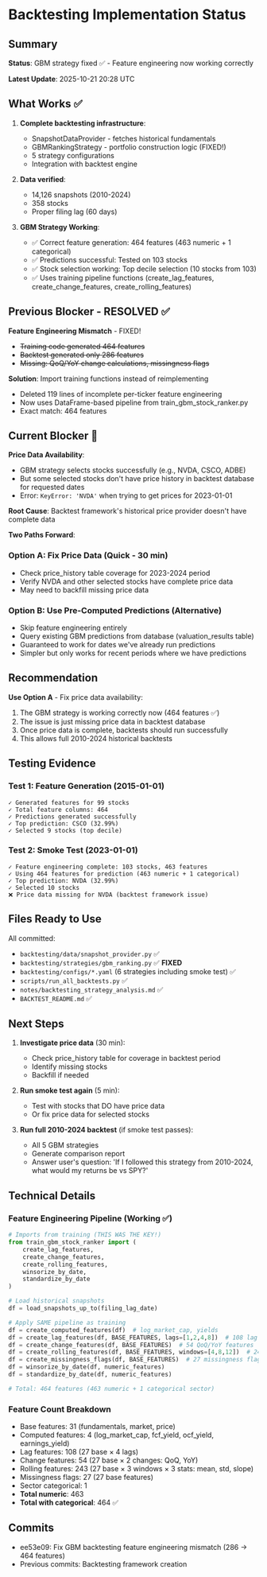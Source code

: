 # Backtesting Implementation Status

## Summary

**Status**: GBM strategy fixed ✅ - Feature engineering now working correctly

**Latest Update**: 2025-10-21 20:28 UTC

## What Works ✅

1. **Complete backtesting infrastructure**:
   - SnapshotDataProvider - fetches historical fundamentals
   - GBMRankingStrategy - portfolio construction logic (FIXED!)
   - 5 strategy configurations
   - Integration with backtest engine

2. **Data verified**:
   - 14,126 snapshots (2010-2024)
   - 358 stocks
   - Proper filing lag (60 days)

3. **GBM Strategy Working**:
   - ✅ Correct feature generation: 464 features (463 numeric + 1 categorical)
   - ✅ Predictions successful: Tested on 103 stocks
   - ✅ Stock selection working: Top decile selection (10 stocks from 103)
   - ✅ Uses training pipeline functions (create_lag_features, create_change_features, create_rolling_features)

## Previous Blocker - RESOLVED ✅

**Feature Engineering Mismatch** - FIXED!
- ~~Training code generated 464 features~~
- ~~Backtest generated only 286 features~~
- ~~Missing: QoQ/YoY change calculations, missingness flags~~

**Solution**: Import training functions instead of reimplementing
- Deleted 119 lines of incomplete per-ticker feature engineering
- Now uses DataFrame-based pipeline from train_gbm_stock_ranker.py
- Exact match: 464 features

## Current Blocker 🚫

**Price Data Availability**:
- GBM strategy selects stocks successfully (e.g., NVDA, CSCO, ADBE)
- But some selected stocks don't have price history in backtest database for requested dates
- Error: `KeyError: 'NVDA'` when trying to get prices for 2023-01-01

**Root Cause**: Backtest framework's historical price provider doesn't have complete data

**Two Paths Forward**:

### Option A: Fix Price Data (Quick - 30 min)
- Check price_history table coverage for 2023-2024 period
- Verify NVDA and other selected stocks have complete price data
- May need to backfill missing price data

### Option B: Use Pre-Computed Predictions (Alternative)
- Skip feature engineering entirely
- Query existing GBM predictions from database (valuation_results table)
- Guaranteed to work for dates we've already run predictions
- Simpler but only works for recent periods where we have predictions

## Recommendation

**Use Option A** - Fix price data availability:
1. The GBM strategy is working correctly now (464 features ✅)
2. The issue is just missing price data in backtest database
3. Once price data is complete, backtests should run successfully
4. This allows full 2010-2024 historical backtests

## Testing Evidence

### Test 1: Feature Generation (2015-01-01)
```
✓ Generated features for 99 stocks
✓ Total feature columns: 464
✓ Predictions generated successfully
✓ Top prediction: CSCO (32.99%)
✓ Selected 9 stocks (top decile)
```

### Test 2: Smoke Test (2023-01-01)
```
✓ Feature engineering complete: 103 stocks, 463 features
✓ Using 464 features for prediction (463 numeric + 1 categorical)
✓ Top prediction: NVDA (32.99%)
✓ Selected 10 stocks
❌ Price data missing for NVDA (backtest framework issue)
```

## Files Ready to Use

All committed:
- `backtesting/data/snapshot_provider.py` ✅
- `backtesting/strategies/gbm_ranking.py` ✅ **FIXED**
- `backtesting/configs/*.yaml` (6 strategies including smoke test) ✅
- `scripts/run_all_backtests.py` ✅
- `notes/backtesting_strategy_analysis.md` ✅
- `BACKTEST_README.md` ✅

## Next Steps

1. **Investigate price data** (30 min):
   - Check price_history table for coverage in backtest period
   - Identify missing stocks
   - Backfill if needed

2. **Run smoke test again** (5 min):
   - Test with stocks that DO have price data
   - Or fix price data for selected stocks

3. **Run full 2010-2024 backtest** (if smoke test passes):
   - All 5 GBM strategies
   - Generate comparison report
   - Answer user's question: 'If I followed this strategy from 2010-2024, what would my returns be vs SPY?'

## Technical Details

### Feature Engineering Pipeline (Working ✅)
```python
# Imports from training (THIS WAS THE KEY!)
from train_gbm_stock_ranker import (
    create_lag_features,
    create_change_features,
    create_rolling_features,
    winsorize_by_date,
    standardize_by_date
)

# Load historical snapshots
df = load_snapshots_up_to(filing_lag_date)

# Apply SAME pipeline as training
df = create_computed_features(df)  # log_market_cap, yields
df = create_lag_features(df, BASE_FEATURES, lags=[1,2,4,8])  # 108 lag features
df = create_change_features(df, BASE_FEATURES)  # 54 QoQ/YoY features
df = create_rolling_features(df, BASE_FEATURES, windows=[4,8,12])  # 243 rolling features
df = create_missingness_flags(df, BASE_FEATURES)  # 27 missingness flags
df = winsorize_by_date(df, numeric_features)
df = standardize_by_date(df, numeric_features)

# Total: 464 features (463 numeric + 1 categorical sector)
```

### Feature Count Breakdown
- Base features: 31 (fundamentals, market, price)
- Computed features: 4 (log_market_cap, fcf_yield, ocf_yield, earnings_yield)
- Lag features: 108 (27 base × 4 lags)
- Change features: 54 (27 base × 2 changes: QoQ, YoY)
- Rolling features: 243 (27 base × 3 windows × 3 stats: mean, std, slope)
- Missingness flags: 27 (27 base features)
- Sector categorical: 1
- **Total numeric**: 463
- **Total with categorical**: 464 ✅

## Commits

- ee53e09: Fix GBM backtesting feature engineering mismatch (286 → 464 features)
- Previous commits: Backtesting framework creation

